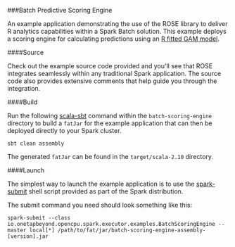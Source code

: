 ###Batch Predictive Scoring Engine

An example application demonstrating the use of the ROSE library to
deliver R analytics capabilities within a Spark Batch solution. This
example deploys a scoring engine for calculating predictions using
an [R fitted GAM model](https://cran.r-project.org/web/packages/gam/index.html).

####Source

Check out the example source code provided and you'll see that ROSE
integrates seamlessly within any traditional Spark application. The source
code also provides extensive comments that help guide you through
the integration.

####Build

Run the following [scala-sbt](http://www.scala-sbt.org) command within
the `batch-scoring-engine` directory to build a `fatJar` for the example application
that can then be deployed directly to your Spark cluster.

``
sbt clean assembly
``

The generated `fatJar` can be found in the `target/scala-2.10` directory.

####Launch

The simplest way to launch the example application is to use the
[spark-submit](https://spark.apache.org/docs/latest/submitting-applications.html)
shell script provided as part of the Spark distribution.

The submit command you need should look something like this:

```
spark-submit --class io.onetapbeyond.opencpu.spark.executor.examples.BatchScoringEngine --master local[*] /path/to/fat/jar/batch-scoring-engine-assembly-[version].jar
```
